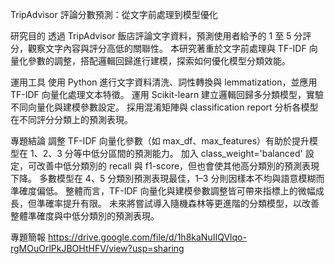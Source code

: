 TripAdvisor 評論分數預測：從文字前處理到模型優化

研究目的
透過 TripAdvisor 飯店評論文字資料，預測使用者給予的 1 至 5 分評分，觀察文字內容與評分高低的關聯性。
本研究著重於文字前處理與 TF-IDF 向量化參數的調整，搭配邏輯回歸進行建模，探索如何優化模型分類效能。

運用工具
使用 Python 進行文字資料清洗、詞性轉換與 lemmatization，並應用 TF-IDF 向量化處理文本特徵。
運用 Scikit-learn 建立邏輯回歸多分類模型，實驗不同向量化與建模參數設定。
採用混淆矩陣與 classification report 分析各模型在不同評分分類上的預測表現。

專題結論
調整 TF-IDF 向量化參數（如 max_df、max_features）有助於提升模型在 1、2、3 分等中低分區間的預測能力。
加入 class_weight='balanced' 設定，可改善中低分類別的 recall 與 f1-score，但也會使其他高分類別的預測表現下降。
多數模型在 4、5 分類別預測表現最佳，1–3 分則因樣本不均與語意模糊而準確度偏低。
整體而言，TF-IDF 向量化與建模參數調整皆可帶來指標上的微幅成長，但準確率提升有限。
未來將嘗試導入隨機森林等更進階的分類模型，以改善整體準確度與中低分類別的預測表現。

專題簡報
https://drive.google.com/file/d/1h8kaNuIIQVlqo-rgMOuOrlPkJBOHtHFV/view?usp=sharing
